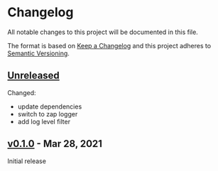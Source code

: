# Changelog

All notable changes to this project will be documented in this file.

The format is based on [Keep a Changelog](http://keepachangelog.com/en/1.0.0/)
and this project adheres to [Semantic Versioning](http://semver.org/spec/v2.0.0.html).

## [Unreleased]

Changed:

* update dependencies
* switch to zap logger
* add log level filter

## [v0.1.0] - Mar 28, 2021

Initial release

[Unreleased]: https://github.com/julian7/utta/
[v0.1.0]: https://github.com/julian7/utta/releases/tag/v0.1.0
